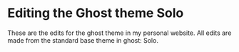 # Editing the Ghost theme Solo

These are the edits for the ghost theme in my personal website. All edits are made from the standard base theme in ghost: Solo.
